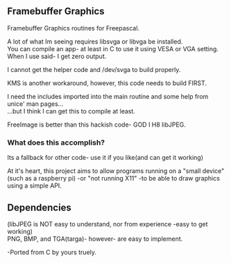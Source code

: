 ## Framebuffer Graphics

Framebuffer Graphics routines for Freepascal. 

A lot of what Im seeing requires libsvga or libvga be installed.<br>
You can compile an app- at least in C to use it using VESA or VGA setting.<br>
When I use said- I get zero output.

I cannot get the helper code and /dev/svga to build properly.

KMS is another workaround, however, this code needs to build FIRST.

I need the includes imported into the main routine and some help from unice' man pages...<br>
...but I think I can get this to compile at least.

	
FreeImage is better than this hackish code- GOD I H8 libJPEG.	


### What does this accomplish?

Its a fallback for other code- use it if you like(and can get it working)

At it's heart, this project aims to allow programs running on a "small device" <br>
(such as a raspberry pi) -or "not running X11" -to be able to draw graphics using a simple API.

## Dependencies

(libJPEG is NOT easy to understand, nor from experience -easy to get working)<br>
PNG, BMP, and TGA(targa)- however- are easy to implement.

-Ported from C by yours truely.
